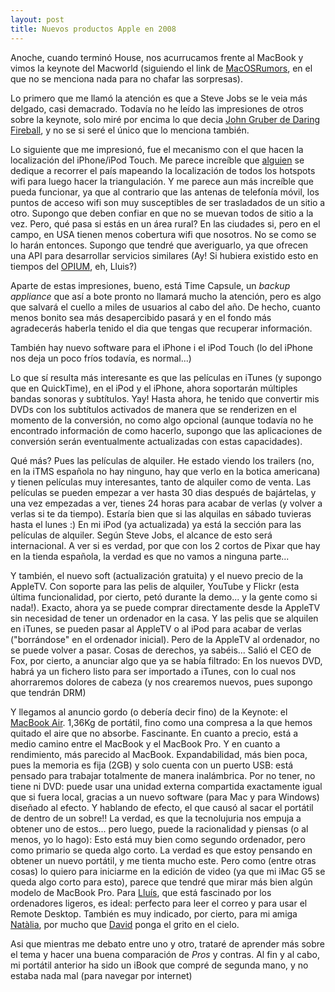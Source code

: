 ```yaml
---
layout: post
title: Nuevos productos Apple en 2008
---
```


Anoche, cuando terminó House, nos acurrucamos frente al MacBook y vimos la keynote del Macworld (siguiendo el link de [MacOSRumors](http://www.macrumors.com/2008/01/10/mwsf-2008-spoiler-free-keynote-stream/), en el que no se menciona nada para no chafar las sorpresas).

Lo primero que me llamó la atención es que a Steve Jobs se le veia más delgado, casi demacrado. Todavía no he leído las impresiones de otros sobre la keynote, solo miré por encima lo que decia [John Gruber de Daring Fireball](http://daringfireball.net), y no se si seré el único que lo menciona también.

Lo siguiente que me impresionó, fue el mecanismo con el que hacen la localización del iPhone/iPod Touch. Me parece increíble que [alguien](http://www.skyhookwireless.com/) se dedique a recorrer el país mapeando la localización de todos los hotspots wifi para luego hacer la triangulación. Y me parece aun más increíble que pueda funcionar, ya que al contrario que las antenas de telefonía móvil, los puntos de acceso wifi son muy susceptibles de ser trasladados de un sitio a otro. Supongo que deben confiar en que no se muevan todos de sitio a la vez. Pero, qué pasa si estás en un área rural? En las ciudades si, pero en el campo, en USA tienen menos cobertura wifi que nosotros. No se como se lo harán entonces. Supongo que tendré que averiguarlo, ya que ofrecen una API para desarrollar servicios similares (Ay! Si hubiera existido esto en tiempos del [OPIUM](http://heladodecan.blogspot.com/2007/11/google-maps-con-posicionamiento-sin-gps.html), eh, Lluis?)

Aparte de estas impresiones, bueno, está Time Capsule, un *backup appliance* que así a bote pronto no llamará mucho la atención, pero es algo que salvará el cuello a miles de usuarios al cabo del año. De hecho, cuanto menos bonito sea más desapercibido pasará y en el fondo más agradecerás haberla tenido el dia que tengas que recuperar información.

También hay nuevo software para el iPhone i el iPod Touch (lo del iPhone nos deja un poco fríos todavía, es normal...)

Lo que sí resulta más interesante es que las películas en iTunes (y supongo que en QuickTime), en el iPod y el iPhone, ahora soportarán múltiples bandas sonoras y subtítulos. Yay! Hasta ahora, he tenido que convertir mis DVDs con los subtítulos activados de manera que se renderizen en el momento de la conversión, no como algo opcional (aunque todavía no he encontrado información de como hacerlo, supongo que las aplicaciones de conversión serán eventualmente actualizadas con estas capacidades).

Qué más? Pues las películas de alquiler. He estado viendo los trailers (no, en la iTMS española no hay ninguno, hay que verlo en la botica americana) y tienen películas muy interesantes, tanto de alquiler como de venta. Las películas se pueden empezar a ver hasta 30 dias después de bajártelas, y una vez empezadas a ver, tienes 24 horas para acabar de verlas (y volver a verlas si te da tiempo). Estaría bien que si las alquilas en sábado tuvieras hasta el lunes :)
En mi iPod (ya actualizada) ya está la sección para las películas de alquiler. Según Steve Jobs, el alcance de esto será internacional. A ver si es verdad, por que con los 2 cortos de Pixar que hay en la tienda española, la verdad es que no vamos a ninguna parte...

Y también, el nuevo soft (actualización gratuita) y el nuevo precio de la AppleTV. Con soporte para las pelis de alquiler, YouTube y Flickr (esta última funcionalidad, por cierto, petó durante la demo... y la gente como si nada!). Exacto, ahora ya se puede comprar directamente desde la AppleTV sin necesidad de tener un ordenador en la casa. Y las pelis que se alquilen en iTunes, se pueden pasar al AppleTV o al iPod para acabar de verlas ("borrándose" en el ordenador inicial). Pero de la AppleTV al ordenador, no se puede volver a pasar. Cosas de derechos, ya sabéis...
Salió el CEO de Fox, por cierto, a anunciar algo que ya se había filtrado: En los nuevos DVD, habrá ya un fichero listo para ser importado a iTunes, con lo cual nos ahorraremos dolores de cabeza (y nos crearemos nuevos, pues supongo que tendrán DRM)

Y llegamos al anuncio gordo (o debería decir fino) de la Keynote: el [MacBook Air](http://www.apple.com/es/macbookair/). 1,36Kg de portátil, fino como una compresa a la que hemos quitado el aire que no absorbe. Fascinante. En cuanto a precio, está a medio camino entre el MacBook y el MacBook Pro. Y en cuanto a rendimiento, más parecido al MacBook. Expandabilidad, más bien poca, pues la memoria es fija (2GB) y solo cuenta con un puerto USB: está pensado para trabajar totalmente de manera inalámbrica. Por no tener, no tiene ni DVD: puede usar una unidad externa compartida exactamente igual que si fuera local, gracias a un nuevo software (para Mac y para Windows) diseñado al efecto. Y hablando de efecto, el que causó al sacar el portátil de dentro de un sobre!!
La verdad, es que la tecnolujuria nos empuja a obtener uno de estos... pero luego, puede la racionalidad y piensas (o al menos, yo lo hago): Esto está muy bien como segundo ordenador, pero como primario se queda algo corto. La verdad es que estoy pensando en obtener un nuevo portátil, y me tienta mucho este. Pero como (entre otras cosas) lo quiero para iniciarme en la edición de video (ya que mi iMac G5 se queda algo corto para esto), parece que tendré que mirar más bien algún modelo de MacBook Pro. Para [Lluís](http://heladodecan.blogspot.com), que está fascinado por los ordenadores ligeros, es ideal: perfecto para leer el correo y para usar el Remote Desktop. También es muy indicado, por cierto, para mi amiga [Natàlia](http://mnat73.blogspot.com), por mucho que [David](http://historialudique.blogspot.com) ponga el grito en el cielo.

Asi que mientras me debato entre uno y otro, trataré de aprender más sobre el tema y hacer una buena comparación de *Pros* y contras. Al fin y al cabo, mi portátil anterior ha sido un iBook que compré de segunda mano, y no estaba nada mal (para navegar por internet)






